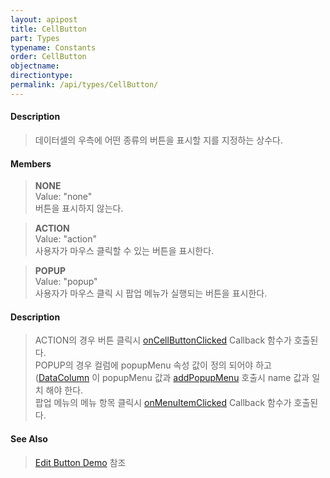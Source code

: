 ```yaml
---
layout: apipost
title: CellButton
part: Types
typename: Constants
order: CellButton
objectname: 
directiontype: 
permalink: /api/types/CellButton/
---
```


#### Description

> 데이터셀의 우측에 어떤 종류의 버튼을 표시할 지를 지정하는 상수다.

#### Members

> **NONE**  
> Value: "none"  
> 버튼을 표시하지 않는다.  

> **ACTION**  
> Value: "action"  
> 사용자가 마우스 클릭할 수 있는 버튼을 표시한다.  

> **POPUP**   
> Value: "popup"  
> 사용자가 마우스 클릭 시 팝업 메뉴가 실행되는 버튼을 표시한다.  

#### Description

> ACTION의 경우 버튼 클릭시 [onCellButtonClicked](/api/GridBase/onCellButtonClicked) Callback 함수가 호출된다.  
> POPUP의 경우 컬럼에 popupMenu 속성 값이 정의 되어야 하고 ([DataColumn](/api/types/DataColumn) 이 popupMenu 값과 [addPopupMenu](/api/GridBase/addPopupMenu) 호출시 name 값과 일치 해야 한다.  
> 팝업 메뉴의 메뉴 항목 클릭시 [onMenuItemClicked](/api/GridBase/onMenuItemClicked) Callback 함수가 호출된다.

#### See Also

> [Edit Button Demo](http://demo.realgrid.net/Demo/EditButtons) 참조

